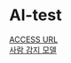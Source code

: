 # AI-test
[ACCESS URL](https://favorcat.github.io/AI-test/)    
[사람 감지 모델](https://favorcat.github.io/AI-test/Human-Detection/humandetect.html)
